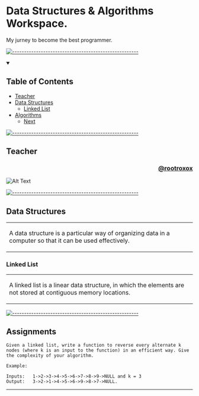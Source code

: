 # Data Structures & Algorithms Workspace.

My jurney to become the best programmer.

[![-----------------------------------------------------](
https://raw.githubusercontent.com/andreasbm/readme/master/assets/lines/aqua.png)](https://github.com/alpardayalman?tab=repositories)

<details open="open">
  <summary><h2>Table of Contents</h2></summary>
  
- [Teacher](#teacher)
- [Data Structures](#data-structures)
  - [Linked List](#linked-list)
- [Algorithms](#algorithms)
  - [Next](#next)

</details>

[![-----------------------------------------------------](
https://raw.githubusercontent.com/andreasbm/readme/master/assets/lines/aqua.png)](https://github.com/alpardayalman?tab=repositories)

## Teacher
<div>
  
<h3 align="right"> 
  
  [@rootroxox](https://www.github.com/rootroxox) 
  
</h3>
  
![Alt Text](https://i.pinimg.com/originals/2f/45/a2/2f45a2bfde367d5608532bb880f6a64d.gif)

</div>

[![-----------------------------------------------------](
https://raw.githubusercontent.com/andreasbm/readme/master/assets/lines/aqua.png)](https://github.com/alpardayalman?tab=repositories)

## Data Structures
<table>
<td>
  
A data structure is a particular way of organizing data in a computer so that it can be used effectively.

</td>
</table>

### Linked List
<table>
<td>
  
A linked list is a linear data structure, in which the elements are not stored at contiguous memory locations.

</td>
</table>

[![-----------------------------------------------------](
https://raw.githubusercontent.com/andreasbm/readme/master/assets/lines/aqua.png)](https://github.com/alpardayalman?tab=repositories)

## Assignments

```
Given a linked list, write a function to reverse every alternate k nodes (where k is an input to the function) in an efficient way. Give the complexity of your algorithm.

Example:

Inputs:   1->2->3->4->5->6->7->8->9->NULL and k = 3
Output:   3->2->1->4->5->6->9->8->7->NULL. 
```

---
